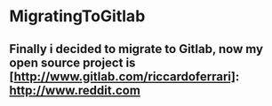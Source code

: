 # MigratingToGitlab

## Finally i decided to migrate to Gitlab, now my open source project is [http://www.gitlab.com/riccardoferrari]: http://www.reddit.com

